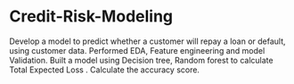 # Credit-Risk-Modeling
Develop a model to predict whether a customer will repay a loan or default, using customer data.
Performed EDA, Feature engineering and model Validation. 
Built a model using Decision tree, Random forest to calculate Total Expected Loss .
Calculate the accuracy score.

